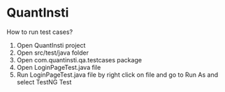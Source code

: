 # QuantInsti

How to run test cases?
1) Open QuantInsti project
2) Open src/test/java folder
3) Open com.quantinsti.qa.testcases package
4) Open LoginPageTest.java file
5) Run LoginPageTest.java file by right click on file and go to Run As and select TestNG Test
